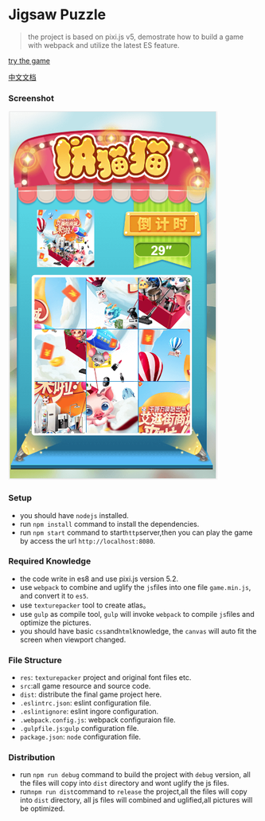 # Jigsaw Puzzle
>the project is based on pixi.js v5, demostrate how to build a game with webpack and utilize the latest ES feature.

[try the game](http://testactivity.goooku.com/ishop-demo/jigsaw/index.html) 

[中文文档](./doc/README_CN.md)

### Screenshot
![demo](./doc/demo.png)

### Setup
* you should have `nodejs` installed.
* run `npm install` command to install the dependencies.
* run `npm start` command to start`http`server,then you can play the game by access the url `http://localhost:8080`.

### Required Knowledge
* the code write in es8 and use pixi.js version 5.2.
* use `webpack` to combine and uglify the `js`files into one file `game.min.js`, and convert it to `es5`.
* use `texturepacker` tool to create atlas。
* use `gulp` as compile tool, `gulp` will invoke `webpack` to compile `js`files and optimize the pictures.
* you should have basic `css`and`html`knowledge, the `canvas` will auto fit the screen when viewport changed.

### File Structure
* `res`: `texturepacker` project and original font files etc.
* `src`:all game resource and source code.
* `dist`: distribute the final game project here.
* `.eslintrc.json`: eslint configuration file.
* `.eslintignore`: eslint ingore configuration.
* `.webpack.config.js`: webpack configuraion file.
* `.gulpfile.js`:`gulp` configuration file.
* `package.json`: `node` configuration file.


### Distribution
* run `npm run debug` command to build the project with `debug` version, all the files will copy into `dist` directory and  wont uglify the js files.
* run`npm run dist`command to `release` the project,all the files will copy into `dist` directory, all js files will combined and uglified,all pictures will be optimized.